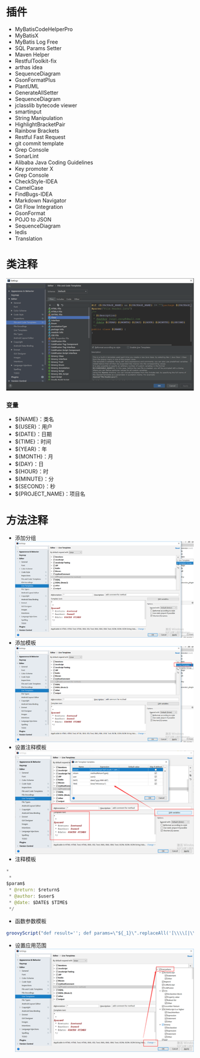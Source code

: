 # 插件
- MyBatisCodeHelperPro
- MyBatisX
- MyBatis Log Free
- SQL Params Setter
- Maven Helper
- RestfulToolkit-fix
- arthas idea
- SequenceDiagram
- GsonFormatPlus
- PlantUML
- GenerateAllSetter
- SequenceDiagram
- jclasslib bytecode viewer
- smartinput
- String Manipulation
- HighlightBracketPair
- Rainbow Brackets
- Restful Fast Request
- git commit template
- Grep Console
- SonarLint
- Alibaba Java Coding Guidelines
- Key promoter X
- Grep Console
- CheckStyle-IDEA
- CamelCase
- FindBugs-IDEA
- Markdown Navigator
- Git Flow Integration
- GsonFormat
- POJO to JSON
- SequenceDiagram
- Iedis
- Translation
# 类注释
 ![comment](../../imgs/java/idea_comment.png)
### 变量
- ${NAME}：类名
- ${USER}：用户
- ${DATE}：日期
- ${TIME}：时间
- ${YEAR}：年
- ${MONTH}：月
- ${DAY}：日
- ${HOUR}：时
- ${MINUTE}：分
- ${SECOND}：秒
- ${PROJECT_NAME}：项目名
# 方法注释
- 添加分组
![idea](../../imgs/java/idea_methodcomment1.png)
- 添加模板
![idea](../../imgs/java/idea_methodcomment2.png)
- 设置注释模板
![idea](../../imgs/java/idea_methodcomment3.png)
- 注释模板
~~~ java
*
 * 
$param$
 * @return: $return$
 * @author: $user$
 * @date: $DATE$ $TIME$
 */
~~~
- 函数参数模板
~~~ js
groovyScript("def result=''; def params=\"${_1}\".replaceAll('[\\\\[|\\\\]|\\\\s]', '').split(',').toList(); for(i = 0; i < params.size(); i++) {result+=' * @param: ' + params[i] + ((i < params.size() - 1) ? '\\n' : '')}; return result", methodParameters())
~~~
- 设置应用范围
![idea](../../imgs/java/idea_methodcomment4.png)